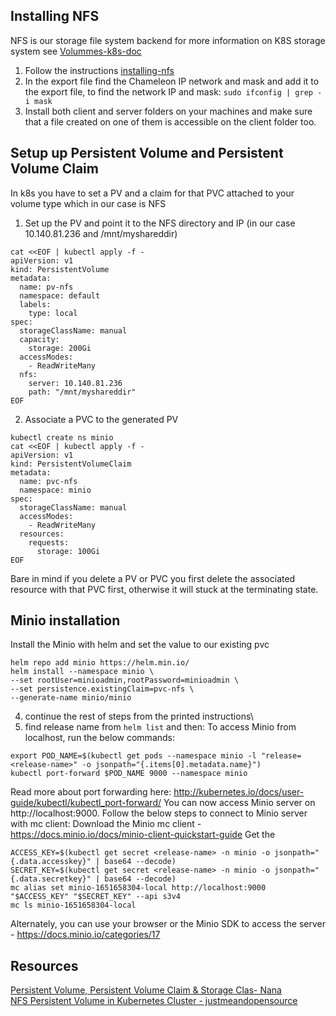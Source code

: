 ## Installing NFS
NFS is our storage file system backend for more information on K8S storage system see [Volummes-k8s-doc](https://kubernetes.io/docs/concepts/storage/volumes/)

1. Follow the instructions [installing-nfs](https://cloud.netapp.com/blog/azure-anf-blg-linux-nfs-server-how-to-set-up-server-and-client)
2. In the export file find the Chameleon IP network and mask and add it to the export file, to find the network IP and mask:
`
sudo ifconfig | grep -i mask
`
3. Install both client and server folders on your machines and make sure that a file created on one of them is accessible on the client folder too.


## Setup up Persistent Volume and Persistent Volume Claim
In k8s you have to set a PV and a claim for that PVC attached to your volume type which in our case is NFS
1. Set up the PV and point it to the NFS directory and IP (in our case 10.140.81.236 and /mnt/myshareddir)
```
cat <<EOF | kubectl apply -f -
apiVersion: v1
kind: PersistentVolume
metadata:
  name: pv-nfs
  namespace: default
  labels:
    type: local
spec:
  storageClassName: manual
  capacity:
    storage: 200Gi
  accessModes:
    - ReadWriteMany
  nfs:
    server: 10.140.81.236
    path: "/mnt/myshareddir"
EOF
```
2. Associate a PVC to the generated PV
```
kubectl create ns minio
cat <<EOF | kubectl apply -f -
apiVersion: v1
kind: PersistentVolumeClaim
metadata:
  name: pvc-nfs
  namespace: minio
spec:
  storageClassName: manual
  accessModes:
    - ReadWriteMany
  resources:
    requests:
      storage: 100Gi
EOF
```
Bare in mind if you delete a PV or PVC you first delete the associated resource with that PVC first, otherwise it will stuck at the terminating state.

## Minio installation
Install the Minio with helm and set the value to our existing pvc
```
helm repo add minio https://helm.min.io/
helm install --namespace minio \
--set rootUser=minioadmin,rootPassword=minioadmin \
--set persistence.existingClaim=pvc-nfs \
--generate-name minio/minio 
```

4. continue the rest of steps from the printed instructions\
5. find release name from `helm list` and then:
To access Minio from localhost, run the below commands:
```
export POD_NAME=$(kubectl get pods --namespace minio -l "release=<release-name>" -o jsonpath="{.items[0].metadata.name}")
kubectl port-forward $POD_NAME 9000 --namespace minio
```
Read more about port forwarding here: http://kubernetes.io/docs/user-guide/kubectl/kubectl_port-forward/
You can now access Minio server on http://localhost:9000. Follow the below steps to connect to Minio server with mc client:
Download the Minio mc client - https://docs.minio.io/docs/minio-client-quickstart-guide Get the
```
ACCESS_KEY=$(kubectl get secret <release-name> -n minio -o jsonpath="{.data.accesskey}" | base64 --decode)
SECRET_KEY=$(kubectl get secret <release-name> -n minio -o jsonpath="{.data.secretkey}" | base64 --decode)
mc alias set minio-1651658304-local http://localhost:9000 "$ACCESS_KEY" "$SECRET_KEY" --api s3v4
mc ls minio-1651658304-local
```
Alternately, you can use your browser or the Minio SDK to access the server - https://docs.minio.io/categories/17

## Resources
[Persistent Volume, Persistent Volume Claim & Storage Clas- Nana](https://youtu.be/0swOh5C3OVM) \
[NFS Persistent Volume in Kubernetes Cluster - justmeandopensource](https://youtu.be/to14wmNmRCI)
